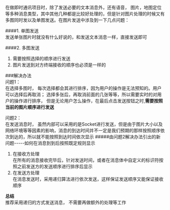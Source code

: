 在做即时通讯项目时，除了发送必要的文本消息外，还有语音， 图片，地图定位等多种消息类型，其中其他几种都是比较好处理的，但是针对图片处理的时候又有多图同时发以及单图发送。在图片发送中涉及到一下几点问题：  

####1. 单图发送  
发送单张图片时就没有什么好说的，和发送文本消息一样，直接发送即可  



####2. 多图发送  
1. 需要按照选择的顺序进行发送  
2. 图片发送到对方终端接收的顺序也必须是一样的  

###解决办法  
问题1：    
 在选择多图时， 每次选择都会其进行排序，因为用户的操作是无法预知的。用户可以选择后再取消； 选择多张后，再取消前面的几张等等，所以需要实时的对用户的操作进行排序， 但是无论用户怎么操作，在最后点击发送按钮之时,__需要按照当前的图片顺序进行发送__  

问题2：    
在发送消息时， 虽然内部可以采用的是Socket进行发送，但是由于图片大小以及网络环境等等因素的影响，消息的到达时间并不一定是我们预期的那样按照顺序依次到达的，所以就不能按照到达时间依次显示 
#####由问题2解决办法引出的新问题-----如何在消息到到后按照既定规则显示  
1. 在接收方处理  
	 在所有的消息接收完毕后，针对发送时间，或者在消息体中自定义的标识符按照之前发送方的发送顺序进行排序后显示 
2. 在发送方处理  
	在消息发送时，采用递归算法进行依次发送，这样保证发送顺序又能保证接收顺序  
	
__总结__  
推荐采用递归的方式发送消息， 不需要再做额外的处理等工作  



    
